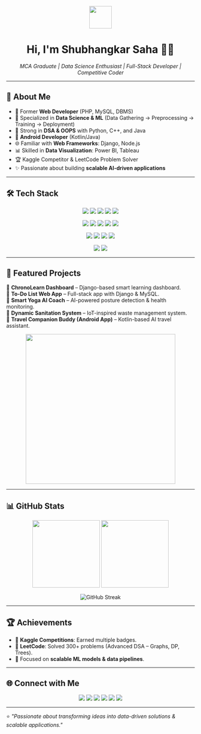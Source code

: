 <!-- Profile Banner -->
<p align="center">
  <img src="https://media.giphy.com/media/hvRJCLFzcasrR4ia7z/giphy.gif" width="60">
</p>

<h1 align="center">Hi, I'm Shubhangkar Saha 👨‍💻</h1>  
<p align="center">
  <em>MCA Graduate | Data Science Enthusiast | Full-Stack Developer | Competitive Coder</em>
</p>

---

## 🚀 About Me  

- 🔭 Former **Web Developer** (PHP, MySQL, DBMS)  
- 🌱 Specialized in **Data Science & ML** (Data Gathering → Preprocessing → Training → Deployment)  
- 🧩 Strong in **DSA & OOPS** with Python, C++, and Java  
- 📱 **Android Developer** (Kotlin/Java)  
- 🌐 Familiar with **Web Frameworks**: Django, Node.js  
- 📊 Skilled in **Data Visualization**: Power BI, Tableau  
- 🏆 Kaggle Competitor & LeetCode Problem Solver  
- ✨ Passionate about building **scalable AI-driven applications**  

---

## 🛠️ Tech Stack  

<p align="center">
  <!-- Languages -->
  <img src="https://img.shields.io/badge/Python-3776AB?style=for-the-badge&logo=python&logoColor=white">
  <img src="https://img.shields.io/badge/C++-00599C?style=for-the-badge&logo=cplusplus&logoColor=white">
  <img src="https://img.shields.io/badge/Java-007396?style=for-the-badge&logo=java&logoColor=white">
  <img src="https://img.shields.io/badge/PHP-777BB4?style=for-the-badge&logo=php&logoColor=white">
  <img src="https://img.shields.io/badge/MySQL-4479A1?style=for-the-badge&logo=mysql&logoColor=white">
</p>

<p align="center">
  <!-- Web -->
  <img src="https://img.shields.io/badge/Django-092E20?style=for-the-badge&logo=django&logoColor=white">
  <img src="https://img.shields.io/badge/Node.js-339933?style=for-the-badge&logo=nodedotjs&logoColor=white">
  <img src="https://img.shields.io/badge/HTML5-E34F26?style=for-the-badge&logo=html5&logoColor=white">
  <img src="https://img.shields.io/badge/CSS3-1572B6?style=for-the-badge&logo=css3&logoColor=white">
  <img src="https://img.shields.io/badge/JavaScript-F7DF1E?style=for-the-badge&logo=javascript&logoColor=black">
</p>

<p align="center">
  <!-- ML/DS -->
  <img src="https://img.shields.io/badge/Scikit--learn-F7931E?style=for-the-badge&logo=scikit-learn&logoColor=white">
  <img src="https://img.shields.io/badge/TensorFlow-FF6F00?style=for-the-badge&logo=tensorflow&logoColor=white">
  <img src="https://img.shields.io/badge/PowerBI-F2C811?style=for-the-badge&logo=powerbi&logoColor=black">
  <img src="https://img.shields.io/badge/Tableau-E97627?style=for-the-badge&logo=tableau&logoColor=white">
</p>

<p align="center">
  <!-- Mobile -->
  <img src="https://img.shields.io/badge/Android-3DDC84?style=for-the-badge&logo=android&logoColor=white">
  <img src="https://img.shields.io/badge/Kotlin-0095D5?style=for-the-badge&logo=kotlin&logoColor=white">
</p>

---

## 📌 Featured Projects  

🔹 **ChronoLearn Dashboard** – Django-based smart learning dashboard.  
🔹 **To-Do List Web App** – Full-stack app with Django & MySQL.  
🔹 **Smart Yoga AI Coach** – AI-powered posture detection & health monitoring.  
🔹 **Dynamic Sanitation System** – IoT-inspired waste management system.  
🔹 **Travel Companion Buddy (Android App)** – Kotlin-based AI travel assistant.  

<p align="center">
  <img src="https://media.giphy.com/media/qgQUggAC3Pfv687qPC/giphy.gif" width="400">
</p>

---

## 📊 GitHub Stats  

<p align="center">
  <img src="https://github-readme-stats.vercel.app/api?username=Shubhangkarsaha&show_icons=true&theme=tokyonight" height="180em">
  <img src="https://github-readme-stats.vercel.app/api/top-langs/?username=Shubhangkarsaha&layout=compact&theme=tokyonight" height="180em">
</p>

<p align="center">
  <img src="https://github-readme-streak-stats.herokuapp.com/?user=Shubhangkarsaha&theme=tokyonight" alt="GitHub Streak">
</p>

---

## 🏆 Achievements  

- 🥇 **Kaggle Competitions**: Earned multiple badges.  
- 🧩 **LeetCode**: Solved 300+ problems (Advanced DSA – Graphs, DP, Trees).  
- 🎯 Focused on **scalable ML models & data pipelines**.  

---

## 🌐 Connect with Me  

<p align="center">
  <a href="mailto:shubhangkar426@gmail.com"><img src="https://img.shields.io/badge/Email-D14836?style=for-the-badge&logo=gmail&logoColor=white"></a>
  <a href="https://www.linkedin.com/in/shubhangkar/"><img src="https://img.shields.io/badge/LinkedIn-0077B5?style=for-the-badge&logo=linkedin&logoColor=white"></a>
  <a href="https://github.com/Shubhangkarsaha"><img src="https://img.shields.io/badge/GitHub-100000?style=for-the-badge&logo=github&logoColor=white"></a>
  <a href="https://www.instagram.com/"><img src="https://img.shields.io/badge/Instagram-E4405F?style=for-the-badge&logo=instagram&logoColor=white"></a>
  <a href="https://www.kaggle.com/"><img src="https://img.shields.io/badge/Kaggle-20BEFF?style=for-the-badge&logo=kaggle&logoColor=white"></a>
  <a href="https://leetcode.com/"><img src="https://img.shields.io/badge/LeetCode-FFA116?style=for-the-badge&logo=leetcode&logoColor=black"></a>
</p>

---

⭐️ *"Passionate about transforming ideas into data-driven solutions & scalable applications."*  
